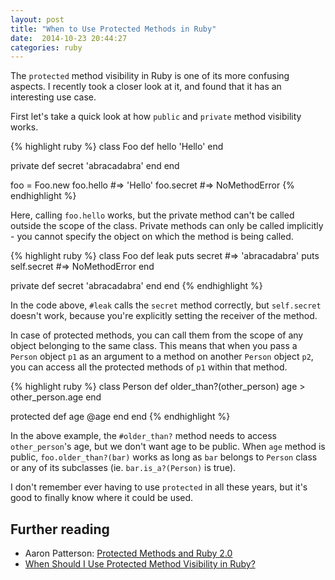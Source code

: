 ```yaml
---
layout: post
title: "When to Use Protected Methods in Ruby"
date:  2014-10-23 20:44:27
categories: ruby
---
```


The `protected` method visibility in Ruby is one of its more confusing aspects. I recently took a closer look at it, and found that it has an interesting use case.

First let's take a quick look at how `public` and `private` method visibility works.

{% highlight ruby %}
class Foo
  def hello
    'Hello'
  end

  private
  def secret
    'abracadabra'
  end
end

foo = Foo.new
foo.hello     #=> 'Hello'
foo.secret    #=> NoMethodError
{% endhighlight %}

Here, calling `foo.hello` works, but the private method can't be called outside the scope of the class. Private methods can only be called implicitly - you cannot specify the object on which the method is being called.

{% highlight ruby %}
class Foo
  def leak
    puts secret        #=> 'abracadabra'
    puts self.secret   #=> NoMethodError
  end

  private
  def secret
    'abracadabra'
  end
end
{% endhighlight %}

In the code above, `#leak` calls the `secret` method correctly, but `self.secret` doesn't work, because you're explicitly setting the receiver of the method.

In case of protected methods, you can call them from the scope of any object belonging to the same class. This means that when you pass a `Person` object `p1` as an argument to a method on another `Person` object `p2`, you can access all the protected methods of `p1` within that method.

{% highlight ruby %}
class Person
  def older_than?(other_person)
    age > other_person.age
  end

  protected
  def age
    @age
  end
end
{% endhighlight %}

In the above example, the `#older_than?` method needs to access `other_person`'s age, but we don't want age to be public. When `age` method is public, `foo.older_than?(bar)` works as long as `bar` belongs to `Person` class or any of its subclasses (ie. `bar.is_a?(Person)` is true).

I don't remember ever having to use `protected` in all these years, but it's good to finally know where it could be used.

## Further reading

* Aaron Patterson: [Protected Methods and Ruby 2.0](http://tenderlovemaking.com/2012/09/07/protected-methods-and-ruby-2-0.html)
* [When Should I Use Protected Method Visibility in Ruby?](http://tx.pignata.com/2012/10/when-should-i-use-protected-method-visibility-in-ruby.html)


